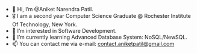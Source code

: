 - 👋 Hi, I’m @Aniket Narendra Patil. 
- 🎖️ I am a second year Computer Science Graduate @ Rochester Institute Of Technology, New York.
- 👀 I’m interested in Software Development.
- 🌱 I’m currently learning Advanced Database System: NoSQL/NewSQL.
- 📫 You can contact me via e-mail: contact.aniketpatil@gmail.com

<!---
Aniket-Narendra-Patil/Aniket-Narendra-Patil is a ✨ special ✨ repository because its `README.md` (this file) appears on your GitHub profile.
You can click the Preview link to take a look at your changes.
--->
